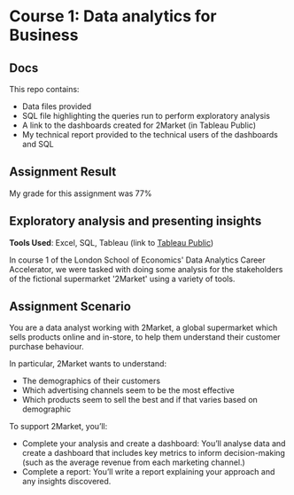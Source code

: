# Course 1: Data analytics for Business
## Docs

This repo contains:

 - Data files provided
 - SQL file highlighting the queries run to perform exploratory analysis
 - A link to the dashboards created for 2Market (in Tableau Public)
 - My technical report provided to the technical users of the dashboards and SQL

## Assignment Result

My grade for this assignment was 77%

## Exploratory analysis and presenting insights

**Tools Used**: Excel, SQL, Tableau (link to [Tableau Public](https://public.tableau.com/app/profile/charles.garrod/viz/2MarketStakeholderDashboards/Demographics))

In course 1 of the London School of Economics' Data Analytics Career Accelerator, we were tasked with doing some analysis for the stakeholders of the fictional supermarket '2Market' using a variety of tools.

## Assignment Scenario

You are a data analyst working with 2Market, a global supermarket which sells products online and in-store, to help them understand their customer purchase behaviour. 

In particular, 2Market wants to understand:

 - The demographics of their customers 
 - Which advertising channels seem to be the most effective
 - Which products seem to sell the best and if that varies based on demographic

To support 2Market, you’ll:

 - Complete your analysis and create a dashboard: You’ll analyse data and create a dashboard that includes key metrics to inform decision-making (such as the average revenue from each marketing channel.)
 - Complete a report: You’ll write a report explaining your approach and any insights discovered.




